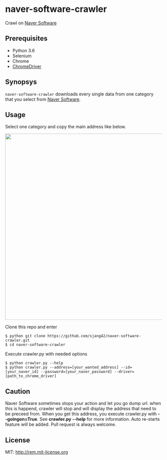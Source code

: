 naver-software-crawler
=========================================

Crawl on [Naver Software](http://software.naver.com/)

Prerequisites
-------------
   - Python 3.6
   - Selenium
   - Chrome
   - [ChromeDriver](https://sites.google.com/a/chromium.org/chromedriver/downloads)


Synopsys
----------------
`naver-software-crawler` downloads every single data from one category that you select from [Naver Software](http://software.naver.com/).


Usage
----------------

Select one category and copy the main address like below.

<img src="assets/naver-software-main.png" width="600px">

Clone this repo and enter

    $ python git clone https://github.com/sjang42/naver-software-crawler.git 
    $ cd naver-software-crawler

Execute crawler.py with needed options

    $ python crawler.py --help
    $ python crawler.py --address=[your_wanted_address] --id=[your_naver_id] --password=[your_naver_password] --driver=[path_to_chrome_driver]
    
Caution
----------------

Naver Software sometimes stops your action and let you go dump url. when this is happend, crawler will stop and will display the address that need to be preceed from. When you get this address, you execute crawler.py with **--goingon=True**. See **crawler.py --help** for more information. Auto re-starts feature will be added. Pull request is always welcome.

License
----------------
MIT: http://rem.mit-license.org
